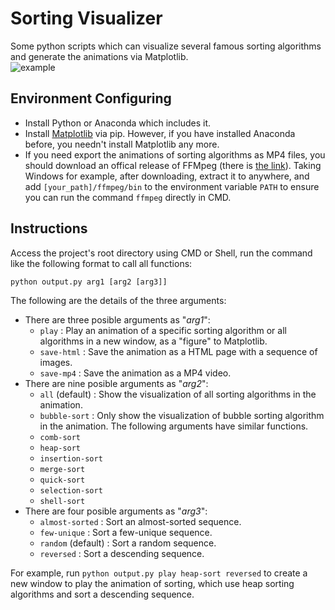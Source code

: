 # Sorting Visualizer
Some python scripts which can visualize several famous sorting algorithms and generate the animations via Matplotlib.  
![example](https://raw.githubusercontent.com/zamhown/sorting-visualizer/master/img/example.png)
## Environment Configuring
* Install Python or Anaconda which includes it.
* Install [Matplotlib](https://matplotlib.org/users/installing.html) via pip. However, if you have installed Anaconda before, you needn't install Matplotlib any more.
* If you need export the animations of sorting algorithms as MP4 files, you should download an offical release of FFMpeg (there is [the link](https://ffmpeg.zeranoe.com/builds/)). Taking Windows for example, after downloading, extract it to anywhere, and add `[your_path]/ffmpeg/bin` to the environment variable `PATH` to ensure you can run the command `ffmpeg` directly in CMD.
## Instructions
Access the project's root directory using CMD or Shell, run the command like the following format to call all functions:  
```
python output.py arg1 [arg2 [arg3]]  
```
The following are the details of the three arguments:  
* There are three posible arguments as "*arg1*":
    * `play` : Play an animation of a specific sorting algorithm or all algorithms in a new window, as a "figure" to Matplotlib.
    * `save-html` : Save the animation as a HTML page with a sequence of images.
    * `save-mp4` : Save the animation as a MP4 video.
* There are nine posible arguments as "*arg2*":
    * `all` (default) : Show the visualization of all sorting algorithms in the animation.
    * `bubble-sort` : Only show the visualization of bubble sorting algorithm in the animation. The following arguments have similar functions.
    * `comb-sort`
    * `heap-sort`
    * `insertion-sort`
    * `merge-sort`
    * `quick-sort`
    * `selection-sort`
    * `shell-sort`
* There are four posible arguments as "*arg3*":
    * `almost-sorted` : Sort an almost-sorted sequence.
    * `few-unique` : Sort a few-unique sequence.
    * `random` (default) : Sort a random sequence.
    * `reversed` : Sort a descending sequence.  

For example, run `python output.py play heap-sort reversed` to create a new window to play the animation of sorting, which use heap sorting algorithms and sort a descending sequence.

